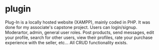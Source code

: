 # plugin
 Plug-In is a locally hosted website (XAMPP), mainly coded in PHP. It was done for my associate's capstone project. Users can login/signup. Moderartor, admin, general user roles. Post products, send messages, edit your profile, search for other users, view their profiles, rate your purchase experience with the seller, etc... All CRUD functionality exists. 
